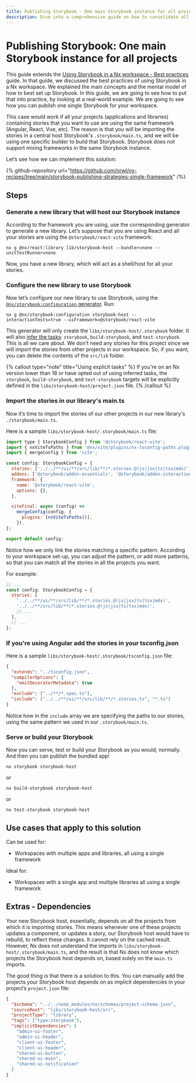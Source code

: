 ```yaml
---
title: Publishing Storybook - One main Storybook instance for all projects
description: Dive into a comprehensive guide on how to consolidate all your Storybook stories from different projects into one unified Storybook instance. Ideal for Nx workspaces leveraging a single framework.
---
```


# Publishing Storybook: One main Storybook instance for all projects

This guide extends the
[Using Storybook in a Nx workspace - Best practices](/nx-api/storybook/documents/best-practices) guide. In that guide, we discussed the best practices of using Storybook in a Nx workspace. We explained the main concepts and the mental model of how to best set up Storybook. In this guide, we are going to see how to put that into practice, by looking at a real-world example. We are going to see how you can publish one single Storybook for your workspace.

This case would work if all your projects (applications and libraries) containing stories that you want to use are using the same framework (Angular, React, Vue, etc). The reason is that you will be importing the stories in a central host Storybook's `.storybook/main.ts`, and we will be using one specific builder to build that Storybook. Storybook does not support mixing frameworks in the same Storybook instance.

Let’s see how we can implement this solution:

{% github-repository url="https://github.com/nrwl/nx-recipes/tree/main/storybook-publishing-strategies-single-framework" /%}

## Steps

### Generate a new library that will host our Storybook instance

According to the framework you are using, use the corresponding generator to generate a new library. Let’s suppose that you are using React and all your stories are using the `@storybook/react-vite` framework:

```shell
nx g @nx/react:library lib/storybook-host --bundler=none --unitTestRunner=none
```

Now, you have a new library, which will act as a shell/host for all your stories.

### Configure the new library to use Storybook

Now let’s configure our new library to use Storybook, using the [`@nx/storybook:configuration` generator](/nx-api/storybook/generators/configuration). Run:

```shell
nx g @nx/storybook:configuration storybook-host --interactionTests=true --uiFramework=@storybook/react-vite
```

This generator will only create the `libs/storybook-host/.storybook` folder. It will also [infer the tasks](/concepts/inferred-tasks): `storybook`, `build-storybook`, and `test-storybook`. This is all we care about. We don’t need any stories for this project since we will import the stories from other projects in our workspace. So, if you want, you can delete the contents of the `src/lib` folder.

{% callout type="note" title="Using explicit tasks" %}
If you're on an Nx version lower than 18 or have opted out of using inferred tasks, the `storybook`, `build-storybook`, and `test-storybook` targets will be explicitly defined in the `libs/storybook-host/project.json` file.
{% /callout %}

### Import the stories in our library's main.ts

Now it’s time to import the stories of our other projects in our new library's `./storybook/main.ts`.

Here is a sample `libs/storybook-host/.storybook/main.ts` file:

```javascript {% fileName="libs/storybook-host/.storybook/main.ts" highlightLines=[6] %}
import type { StorybookConfig } from '@storybook/react-vite';
import { nxViteTsPaths } from '@nx/vite/plugins/nx-tsconfig-paths.plugin';
import { mergeConfig } from 'vite';

const config: StorybookConfig = {
  stories: ['../../**/ui/**/src/lib/**/*.stories.@(js|jsx|ts|tsx|mdx)'],
  addons: ['@storybook/addon-essentials', '@storybook/addon-interactions'],
  framework: {
    name: '@storybook/react-vite',
    options: {},
  },

  viteFinal: async (config) =>
    mergeConfig(config, {
      plugins: [nxViteTsPaths()],
    }),
};

export default config;
```

Notice how we only link the stories matching a specific pattern. According to your workspace set-up, you can adjust the pattern, or add more patterns, so that you can match all the stories in all the projects you want.

For example:

```javascript
// ...
const config: StorybookConfig = {
  stories: [
    '../../**/ui/**/src/lib/**/*.stories.@(js|jsx|ts|tsx|mdx)',
    '../../**/src/lib/**/*.stories.@(js|jsx|ts|tsx|mdx)',
    // ...
  ],
  // ...
};
```

### If you're using Angular add the stories in your tsconfig.json

Here is a sample `libs/storybook-host/.storybook/tsconfig.json` file:

```json {% fileName="libs/storybook-host/.storybook/tsconfig.json" highlightLines=[7] %}
{
  "extends": "../tsconfig.json",
  "compilerOptions": {
    "emitDecoratorMetadata": true
  },
  "exclude": ["../**/*.spec.ts"],
  "include": ["../../**/ui/**/src/lib/**/*.stories.ts", "*.ts"]
}
```

Notice how in the `include` array we are specifying the paths to our stories, using the same pattern we used in our `.storybook/main.ts`.

### Serve or build your Storybook

Now you can serve, test or build your Storybook as you would, normally. And then you can publish the bundled app!

```shell
nx storybook storybook-host
```

or

```shell
nx build-storybook storybook-host
```

or

```shell
nx test-storybook storybook-host
```

## Use cases that apply to this solution

Can be used for:

- Workspaces with multiple apps and libraries, all using a single framework

Ideal for:

- Workspaces with a single app and multiple libraries all using a single framework

## Extras - Dependencies

Your new Storybook host, essentially, depends on all the projects from which it is importing stories. This means whenever one of these projects updates a component, or updates a story, our Storybook host would have to rebuild, to reflect these changes. It cannot rely on the cached result. However, Nx does not understand the imports in `libs/storybook-host/.storybook/main.ts`, and the result is that Nx does not know which projects the Storybook host depends on, based solely on the `main.ts` imports.

The good thing is that there is a solution to this. You can manually add the projects your Storybook host depends on as implicit dependencies in your project’s `project.json` file:

```json {% fileName="libs/storybook-host/project.json" highlightLines=["6-14"] %}
{
  "$schema": "../../node_modules/nx/schemas/project-schema.json",
  "sourceRoot": "libs/storybook-host/src",
  "projectType": "library",
  "tags": ["type:storybook"],
  "implicitDependencies": [
    "admin-ui-footer",
    "admin-ui-header",
    "client-ui-footer",
    "client-ui-header",
    "shared-ui-button",
    "shared-ui-main",
    "shared-ui-notification"
  ]
}
```
